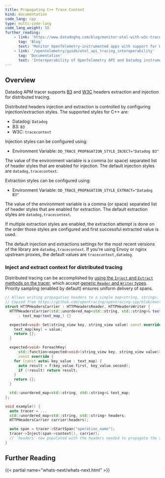 ```yaml
---
title: Propagating C++ Trace Context
kind: documentation
code_lang: cpp
type: multi-code-lang
code_lang_weight: 50
further_reading:
    - link: 'https://www.datadoghq.com/blog/monitor-otel-with-w3c-trace-context/'
      tag: 'Blog'
      text: 'Monitor OpenTelemetry-instrumented apps with support for W3C Trace Context'
    - link: '/opentelemetry/guide/otel_api_tracing_interoperability'
      tag: 'Documentation'
      text: 'Interoperability of OpenTelemetry API and Datadog instrumented traces'
---
```


## Overview

Datadog APM tracer supports [B3][11] and [W3C][1] headers extraction and injection for distributed tracing.

Distributed headers injection and extraction is controlled by configuring injection/extraction styles. The supported styles for C++ are:

- Datadog: `Datadog`
- B3: `B3`
- W3C: `tracecontext`

Injection styles can be configured using:

- Environment Variable: `DD_TRACE_PROPAGATION_STYLE_INJECT="Datadog B3"`

The value of the environment variable is a comma (or space) separated list of header styles that are enabled for injection. The default injection styles are `datadog,tracecontext`.

Extraction styles can be configured using:

- Environment Variable: `DD_TRACE_PROPAGATION_STYLE_EXTRACT="Datadog B3"`

The value of the environment variable is a comma (or space) separated list of header styles that are enabled for extraction. The default extraction styles are `datadog,tracecontext`.

If multiple extraction styles are enabled, the extraction attempt is done on the order those styles are configured and first successful extracted value is used.

The default injection and extractions settings for the most recent versions of the library are `datadog,tracecontext`. If you're using Envoy or nginx upstream proxies, the default values are `tracecontext,datadog`.

### Inject and extract context for distributed tracing

Distributed tracing can be accomplished by [using the `Inject` and `Extract` methods on the tracer][9], which accept [generic `Reader` and `Writer` types][10]. Priority sampling (enabled by default) ensures uniform delivery of spans.

```cpp
// Allows writing propagation headers to a simple map<string, string>.
// Copied from https://github.com/opentracing/opentracing-cpp/blob/master/mocktracer/test/propagation_test.cpp
struct HTTPHeadersCarrier : HTTPHeadersReader, HTTPHeadersWriter {
  HTTPHeadersCarrier(std::unordered_map<std::string, std::string>& text_map_)
      : text_map(text_map_) {}

  expected<void> Set(string_view key, string_view value) const override {
    text_map[key] = value;
    return {};
  }

  expected<void> ForeachKey(
      std::function<expected<void>(string_view key, string_view value)> f)
      const override {
    for (const auto& key_value : text_map) {
      auto result = f(key_value.first, key_value.second);
      if (!result) return result;
    }
    return {};
  }

  std::unordered_map<std::string, std::string>& text_map;
};

void example() {
  auto tracer = ...
  std::unordered_map<std::string, std::string> headers;
  HTTPHeadersCarrier carrier(headers);

  auto span = tracer->StartSpan("operation_name");
  tracer->Inject(span->context(), carrier);
  // `headers` now populated with the headers needed to propagate the span.
}
```

## Further Reading

{{< partial name="whats-next/whats-next.html" >}}

[1]: https://github.com/w3c/trace-context
[9]: https://github.com/opentracing/opentracing-cpp/#inject-span-context-into-a-textmapwriter
[10]: https://github.com/opentracing/opentracing-cpp/blob/master/include/opentracing/propagation.h
[11]: https://github.com/openzipkin/b3-propagation
